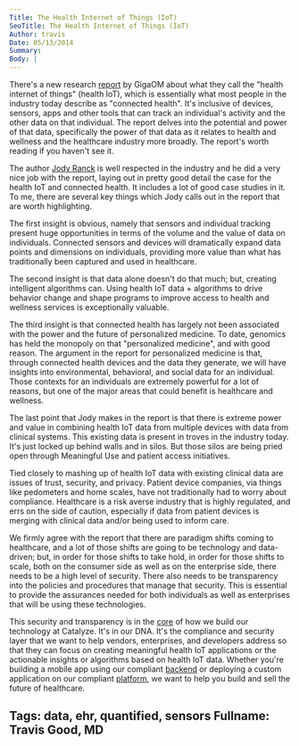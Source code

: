 ```yaml
---
Title: The Health Internet of Things (IoT)
SeoTitle: The Health Internet of Things (IoT)
Author: travis
Date: 05/13/2014
Summary: 
Body: |
---
```

There's a new research [report](http://research.gigaom.com/report/the-internet-of-things-and-the-future-of-health-care/) by GigaOM about what they call the "health internet of things" (health IoT), which is essentially what most people in the industry today describe as "connected health". It's inclusive of devices, sensors, apps and other tools that can track an individual's activity and the other data on that individual. The report delves into the potential and power of that data, specifically the power of that data as it relates to health and wellness and the healthcare industry more broadly. The report's worth reading if you haven't see it.

The author [Jody Ranck](https://twitter.com/jranck) is well respected in the industry and he did a very nice job with the report, laying out in pretty good detail the case for the health IoT and connected health. It includes a lot of good case studies in it. To me, there are several key things which Jody calls out in the report that are worth highlighting.

The first insight is obvious, namely that sensors and individual tracking present huge opportunities in terms of the volume and the value of data on individuals. Connected sensors and devices will dramatically expand data points and dimensions on individuals, providing more value than what has traditionally been captured and used in healthcare.

The second insight is that data alone doesn't do that much; but, creating intelligent algorithms can. Using health IoT data + algorithms to drive behavior change and shape programs to improve access to health and wellness services is exceptionally valuable.

The third insight is that connected health has largely not been associated with the power and the future of personalized medicine. To date, genomics has held the monopoly on that "personalized medicine", and with good reason. The argument in the report for personalized medicine is that, through connected health devices and the data they generate, we will have insights into environmental, behavioral, and social data for an individual. Those contexts for an individuals are extremely powerful for a lot of reasons, but one of the major areas that could benefit is healthcare and wellness.

The last point that Jody makes in the report is that there is extreme power and value in combining health IoT data from multiple devices with data from clinical systems. This existing data is present in troves in the industry today. It's just locked up behind walls and in silos. But those silos are being pried open through Meaningful Use and patient access initiatives.

Tied closely to mashing up of health IoT data with existing clinical data are issues of trust, security, and privacy. Patient device companies, via things like pedometers and home scales, have not traditionally had to worry about compliance. Healthcare is a risk averse industry that is highly regulated, and errs on the side of caution, especially if data from patient devices is merging with clinical data and/or being used to inform care.

We firmly agree with the report that there are paradigm shifts coming to healthcare, and a lot of those shifts are going to be technology and data-driven; but, in order for those shifts to take hold, in order for those shifts to scale, both on the consumer side as well as on the enterprise side, there needs to be a high level of security. There also needs to be transparency into the policies and procedures that manage that security. This is essential to provide the assurances needed for both individuals as well as enterprises that will be using these technologies.

This security and transparency is in the [core](https://catalyze.io/compliance/) of how we build our technology at Catalyze. It's in our DNA. It's the compliance and security layer that we want to help vendors, enterprises, and developers address so that they can focus on creating meaningful health IoT applications or the actionable insights or algorithms based on health IoT data. Whether you're building a mobile app using our compliant [backend](https://catalyze.io/backend-as-a-service/) or deploying a custom application on our compliant [platform](https://catalyze.io/platform-as-a-service/), we want to help you build and sell the future of healthcare.

Tags: data, ehr, quantified, sensors
Fullname: Travis Good, MD
---
